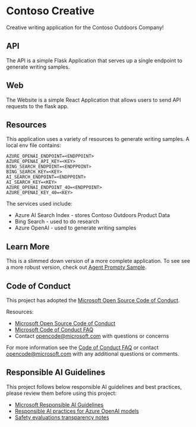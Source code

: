 # Contoso Creative
Creative writing application for the Contoso Outdoors Company!

## API
The API is a simple Flask Application that serves up a single endpoint to generate writing samples.

## Web
The Website is a simple React Application that allows users to send API requests to the flask app.

## Resources
This application uses a variety of resources to generate writing samples. A local env file contains:

```
AZURE_OPENAI_ENDPOINT=<ENDPPOINT>
AZURE_OPENAI_API_KEY=<KEY>
BING_SEARCH_ENDPOINT=<ENDPPOINT>
BING_SEARCH_KEY=<KEY>
AI_SEARCH_ENDPOINT=<ENDPPOINT>
AI_SEARCH_KEY=<KEY>
AZURE_OPENAI_ENDPOINT_4O=<ENDPPOINT>
AZURE_OPENAI_KEY_40=<KEY>
```

The services used include:
- Azure AI Search Index - stores Contoso Outdoors Product Data
- Bing Search - used to do research
- Azure OpenAI - used to generate writing samples


## Learn More
This is a slimmed down version of a more complete application. To see see a more robust version, check out [Agent Prompty Sample](https://github.com/Azure-Samples/agent-openai-python-prompty).

## Code of Conduct

This project has adopted the [Microsoft Open Source Code of Conduct](https://opensource.microsoft.com/codeofconduct/).

Resources:

- [Microsoft Open Source Code of Conduct](https://opensource.microsoft.com/codeofconduct/)
- [Microsoft Code of Conduct FAQ](https://opensource.microsoft.com/codeofconduct/faq/)
- Contact [opencode@microsoft.com](mailto:opencode@microsoft.com) with questions or concerns

For more information see the [Code of Conduct FAQ](https://opensource.microsoft.com/codeofconduct/faq/) or
contact [opencode@microsoft.com](mailto:opencode@microsoft.com) with any additional questions or comments.

## Responsible AI Guidelines

This project follows below responsible AI guidelines and best practices, please review them before using this project:

- [Microsoft Responsible AI Guidelines](https://www.microsoft.com/en-us/ai/responsible-ai)
- [Responsible AI practices for Azure OpenAI models](https://learn.microsoft.com/en-us/legal/cognitive-services/openai/overview)
- [Safety evaluations transparency notes](https://learn.microsoft.com/en-us/azure/ai-studio/concepts/safety-evaluations-transparency-note)